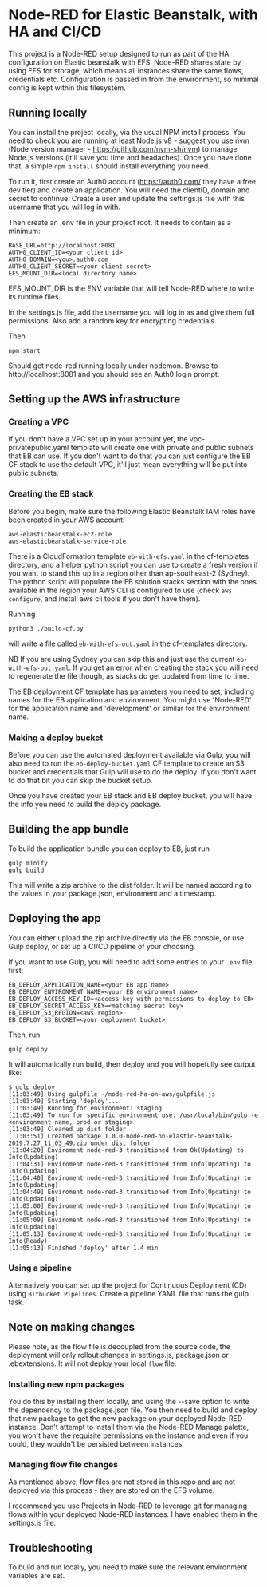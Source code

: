 # Node-RED for Elastic Beanstalk, with HA and CI/CD

This project is a Node-RED setup designed to run as part of the HA configuration on Elastic beanstalk with EFS. Node-RED shares state by using EFS for storage, which means all instances share the same flows, credentials etc. Configuration is passed in from the environment, so minimal config is kept within this filesystem.

## Running locally

You can install the project locally, via the usual NPM install process. You need to check you are running at least Node.js v8 - suggest you use nvm (Node version manager - https://github.com/nvm-sh/nvm) to manage Node.js versions (it'll save you time and headaches). Once you have done that, a simple `npm install` should install everything you need.

To run it, first create an Auth0 account (https://auth0.com/ they have a free dev tier) and create an application. You will need the clientID, domain and secret to continue. Create a user and update the settings.js file with this username that you will log in with.

Then create an .env file in your project root. It needs to contain as a minimum:

```
BASE_URL=http://localhost:8081
AUTH0_CLIENT_ID=<your client id>
AUTH0_DOMAIN=<you>.auth0.com
AUTH0_CLIENT_SECRET=<your client secret>
EFS_MOUNT_DIR=<local directory name>
```
EFS_MOUNT_DIR is the ENV variable that will tell Node-RED where to write its runtime files.

In the settings.js file, add the username you will log in as and give them full permissions. Also add a random key for encrypting credentials.

Then 

```
npm start
```

Should get node-red running locally under nodemon. Browse to http://localhost:8081 and you should see an Auth0 login prompt.

## Setting up the AWS infrastructure

### Creating a VPC

If you don't have a VPC set up in your account yet, the vpc-privatepublic.yaml template will create one with private and public subnets that EB can use. If you don't want to do that you can just configure the EB CF stack to use the default VPC, it'll just mean everything will be put into public subnets.

### Creating the EB stack

Before you begin, make sure the following Elastic Beanstalk IAM roles have been created in your AWS account:

```
aws-elasticbeanstalk-ec2-role
aws-elasticbeanstalk-service-role
```

There is a CloudFormation template `eb-with-efs.yaml` in the cf-templates directory, and a helper python script you can use to create a fresh version if you want to stand this up in a region other than ap-southeast-2 (Sydney). The python script will populate the EB solution stacks section with the ones available in the region your AWS CLI is configured to use (check `aws configure`, and install aws cli tools if you don't have them). 

Running

`python3 ./build-cf.py`

will write a file called `eb-with-efs-out.yaml` in the cf-templates directory. 

NB If you are using Sydney you can skip this and just use the current `eb-with-efs-out.yaml`. If you get an error when creating the stack you will need to regenerate the file though, as stacks do get updated from time to time.

The EB deployment CF template has parameters you need to set, including names for the EB application and environment. You might use 'Node-RED' for the application name and 'development' or similar for the environment name. 

### Making a deploy bucket 

Before you can use the automated deployment available via Gulp, you will also need to run the `eb-deploy-bucket.yaml` CF template to create an S3 bucket and credentials that Gulp will use to do the deploy. If you don't want to do that bit you can skip the bucket setup.

Once you have created your EB stack and EB deploy bucket, you will have the info you need to build the deploy package.

## Building the app bundle

To build the application bundle you can deploy to EB, just run

```
gulp minify
gulp build
```

This will write a zip archive to the dist folder. It will be named according to the values in your package.json, environment and a timestamp.

## Deploying the app

You can either upload the zip archive directly via the EB console, or use Gulp deploy, or set up a CI/CD pipeline of your choosing. 

If you want to use Gulp, you will need to add some entries to your `.env` file first:

```
EB_DEPLOY_APPLICATION_NAME=<your EB app name>
EB_DEPLOY_ENVIRONMENT_NAME=<your EB environment name>
EB_DEPLOY_ACCESS_KEY_ID=<access key with permissions to deploy to EB>
EB_DEPLOY_SECRET_ACCESS_KEY=<matching secret key>
EB_DEPLOY_S3_REGION=<aws region>
EB_DEPLOY_S3_BUCKET=<your deployment bucket>
```

Then, run

```
gulp deploy
```

It will automatically run build, then deploy and you will hopefully see output like:

```
$ gulp deploy
[11:03:49] Using gulpfile ~/node-red-ha-on-aws/gulpfile.js
[11:03:49] Starting 'deploy'...
[11:03:49] Running for environment: staging
[11:03:49] To run for specific environment use: /usr/local/bin/gulp -e <environment name, prod or staging>
[11:03:49] Cleaned up dist folder
[11:03:51] Created package 1.0.0-node-red-on-elastic-beanstalk-2019.7.27_11_03_49.zip under dist folder
[11:04:20] Enviroment node-red-3 transitioned from Ok(Updating) to Info(Updating)
[11:04:31] Enviroment node-red-3 transitioned from Info(Updating) to Info(Updating)
[11:04:40] Enviroment node-red-3 transitioned from Info(Updating) to Info(Updating)
[11:04:49] Enviroment node-red-3 transitioned from Info(Updating) to Info(Updating)
[11:05:00] Enviroment node-red-3 transitioned from Info(Updating) to Info(Updating)
[11:05:09] Enviroment node-red-3 transitioned from Info(Updating) to Info(Updating)
[11:05:13] Enviroment node-red-3 transitioned from Info(Updating) to Info(Ready)
[11:05:13] Finished 'deploy' after 1.4 min
```

### Using a pipeline

Alternatively you can set up the project for Continuous Deployment (CD) using `Bitbucket Pipelines`. Create a pipeline YAML file that runs the gulp task. 

## Note on making changes

Please note, as the flow file is decoupled from the source code, the deployment will only rollout changes in settings.js, package.json or .ebextensions. It will not deploy your local `flow` file.

### Installing new npm packages

You do this by installing them locally, and using the --save option to write the dependency to the package.json file. You then need to build and deploy that new package to get the new package on your deployed Node-RED instance. Don't attempt to install them via the Node-RED Manage palette, you won't have the requisite permissions on the instance and even if you could, they wouldn't be persisted between instances.

### Managing flow file changes

As mentioned above, flow files are not stored in this repo and are not deployed via this process - they are stored on the EFS volume. 

I recommend you use Projects in Node-RED to leverage git for managing flows within your deployed Node-RED instances. I have enabled them in the settings.js file.

## Troubleshooting

To build and run locally, you need to make sure the relevant environment variables are set.